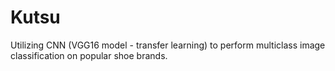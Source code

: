 # Kutsu
Utilizing CNN (VGG16 model - transfer learning) to perform multiclass image classification on popular shoe brands.
